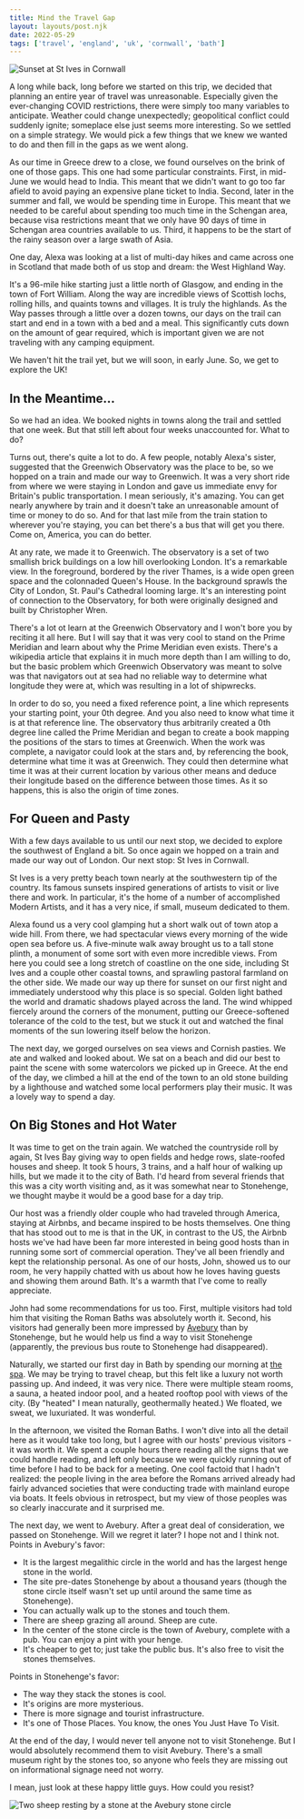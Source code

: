 ```yaml
---
title: Mind the Travel Gap
layout: layouts/post.njk
date: 2022-05-29
tags: ['travel', 'england', 'uk', 'cornwall', 'bath']
---
```


<img src="/_images/st_ives.png" class="article-topper" alt="Sunset at St Ives in Cornwall" />

A long while back, long before we started on this trip, we decided that planning an entire year of travel was
unreasonable. Especially given the ever-changing COVID restrictions, there were simply too many variables to anticipate.
Weather could change unexpectedly; geopolitical conflict could suddenly ignite; someplace else just seems more
interesting. So we settled on a simple strategy. We would pick a few things that we knew we wanted to do and then fill
in the gaps as we went along.

As our time in Greece drew to a close, we found ourselves on the brink of one of those gaps. This one had some
particular constraints. First, in mid-June we would head to India. This meant that we didn't want to go too far afield
to avoid paying an expensive plane ticket to India. Second, later in the summer and fall, we would be spending time in
Europe. This meant that we needed to be careful about spending too much time in the Schengan area, because visa
restrictions meant that we only have 90 days of time in Schengan area countries available to us. Third, it happens to
be the start of the rainy season over a large swath of Asia. 

One day, Alexa was looking at a list of multi-day hikes and came across one in Scotland that made both of us stop and
dream: the West Highland Way.

It's a 96-mile hike starting just a little north of Glasgow, and ending in the town of Fort William. Along the way are
incredible views of Scottish lochs, rolling hills, and quaints towns and villages. It is truly the highlands. As the Way
passes through a little over a dozen towns, our days on the trail can start and end in a town with a bed and a
meal. This significantly cuts down on the amount of gear required, which is important given we are not traveling with
any camping equipment.

We haven't hit the trail yet, but we will soon, in early June. So, we get to explore the UK!

## In the Meantime...

So we had an idea. We booked nights in towns along the trail and settled that one week. But that still left about four
weeks unaccounted for. What to do?

Turns out, there's quite a lot to do. A few people, notably Alexa's sister, suggested that the Greenwich Observatory was
the place to be, so we hopped on a train and made our way to Greenwich. It was a very short ride from where we were
staying in London and gave us immediate envy for Britain's public transportation. I mean seriously, it's amazing. You
can get nearly anywhere by train and it doesn't take an unreasonable amount of time or money to do so. And for that last
mile from the train station to wherever you're staying, you can bet there's a bus that will get you there. Come on,
America, you can do better.

At any rate, we made it to Greenwich. The observatory is a set of two smallish brick buildings on a low hill overlooking
London. It's a remarkable view. In the foreground, bordered by the river Thames, is a wide open green space and the
colonnaded Queen's House. In the background sprawls the City of London, St. Paul's Cathedral looming large. It's an
interesting point of connection to the Observatory, for both were originally designed and built by Christopher Wren.

There's a lot ot learn at the Greenwich Observatory and I won't bore you by reciting it all here. But I will say that it
was very cool to stand on the Prime Meridian and learn about why the Prime Meridian even exists. There's a wikipedia
article that explains it in much more depth than I am willing to do, but the basic problem which Greenwich Observatory
was meant to solve was that navigators out at sea had no reliable way to determine what longitude they were at, which
was resulting in a lot of shipwrecks.

In order to do so, you need a fixed reference point, a line which represents your starting point, your 0th degree. And
you also need to know what time it is at that reference line. The observatory thus arbitrarily created a 0th degree line
called the Prime Meridian and began to create a book mapping the positions of the stars to times at Greenwich. When the
work was complete, a navigator could look at the stars and, by referencing the book, determine what time it was at
Greenwich. They could then determine what time it was at their current location by various other means and deduce their
longitude based on the difference between those times. As it so happens, this is also the origin of time zones.

## For Queen and Pasty

With a few days available to us until our next stop, we decided to explore the southwest of England a bit. So once again
we hopped on a train and made our way out of London. Our next stop: St Ives in Cornwall.

St Ives is a very pretty beach town nearly at the southwestern tip of the country. Its famous sunsets inspired
generations of artists to visit or live there and work. In particular, it's the home of a number of accomplished Modern
Artists, and it has a very nice, if small, museum dedicated to them.

Alexa found us a very cool glamping hut a short walk out of town atop a wide hill. From there, we had spectacular views
every morning of the wide open sea before us. A five-minute walk away brought us to a tall stone plinth, a monument of
some sort with even more incredible views. From here you could see a long stretch of coastline on the one side,
including St Ives and a couple other coastal towns, and sprawling pastoral farmland on the other side. We made our way
up there for sunset on our first night and immediately understood why this place is so special. Golden light bathed the
world and dramatic shadows played across the land. The wind whipped fiercely around the corners of the monument, putting
our Greece-softened tolerance of the cold to the test, but we stuck it out and watched the final moments of the sun
lowering itself below the horizon.

The next day, we gorged ourselves on sea views and Cornish pasties. We ate and walked and looked about. We sat on a
beach and did our best to paint the scene with some watercolors we picked up in Greece. At the end of the day, we
climbed a hill at the end of the town to an old stone building by a lighthouse and watched some local performers play
their music. It was a lovely way to spend a day.

## On Big Stones and Hot Water

It was time to get on the train again. We watched the countryside roll by again, St Ives Bay giving way to open fields
and hedge rows, slate-roofed houses and sheep. It took 5 hours, 3 trains, and a half hour of walking up hills, but we
made it to the city of Bath. I'd heard from several friends that this was a city worth visiting and, as it was somewhat
near to Stonehenge, we thought maybe it would be a good base for a day trip.

Our host was a friendly older couple who had traveled through America, staying at Airbnbs, and became inspired to be
hosts themselves. One thing that has stood out to me is that in the UK, in contrast to the US, the Airbnb hosts we've
had have been far more interested in being good hosts than in running some sort of commercial operation. They've all
been friendly and kept the relationship personal. As one of our hosts, John, showed us to our room, he very happily
chatted with us about how he loves having guests and showing them around Bath. It's a warmth that I've come to really
appreciate.

John had some recommendations for us too. First, multiple visitors had told him that visiting the Roman Baths was
absolutely worth it. Second, his visitors had generally been more impressed by
[Avebury](https://en.wikipedia.org/wiki/Avebury) than by Stonehenge, but he would help us find a way to visit Stonehenge
(apparently, the previous bus route to Stonehenge had disappeared).

Naturally, we started our first day in Bath by spending our morning at [the spa](https://www.thermaebathspa.com/). We
may be trying to travel cheap, but this felt like a luxury not worth passing up. And indeed, it was very nice. There
were multiple steam rooms, a sauna, a heated indoor pool, and a heated rooftop pool with views of the city. (By "heated"
I mean naturally, geothermally heated.) We floated, we sweat, we luxuriated. It was wonderful.

In the afternoon, we visited the Roman Baths. I won't dive into all the detail here as it would take too long, but I
agree with our hosts' previous visitors - it was worth it. We spent a couple hours there reading all the signs that we
could handle reading, and left only because we were quickly running out of time before I had to be back for a meeting.
One cool factoid that I hadn't realized: the people living in the area before the Romans arrived already had fairly
advanced societies that were conducting trade with mainland europe via boats. It feels obvious in retrospect, but my
view of those peoples was so clearly inaccurate and it surprised me.

The next day, we went to Avebury. After a great deal of consideration, we passed on Stonehenge. Will we regret it later?
I hope not and I think not. Points in Avebury's favor:
* It is the largest megalithic circle in the world and has the largest henge stone in the world.
* The site pre-dates Stonehenge by about a thousand years (though the stone circle itself wasn't set up until around
the same time as Stonehenge).
* You can actually walk up to the stones and touch them.
* There are sheep grazing all around. Sheep are cute.
* In the center of the stone circle is the town of Avebury, complete with a pub. You can enjoy a pint with your henge.
* It's cheaper to get to; just take the public bus. It's also free to visit the stones themselves.

Points in Stonehenge's favor:
* The way they stack the stones is cool.
* It's origins are more mysterious.
* There is more signage and tourist infrastructure.
* It's one of Those Places. You know, the ones You Just Have To Visit.

At the end of the day, I would never tell anyone not to visit Stonehenge. But I would absolutely recommend them to visit
Avebury. There's a small museum right by the stones too, so anyone who feels they are missing out on informational
signage need not worry.

I mean, just look at these happy little guys. How could you resist?

<img src="/_images/avebury.png" class="in-article" alt="Two sheep resting by a stone at the Avebury stone circle" />
